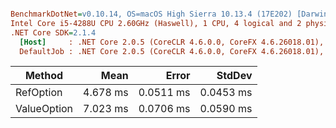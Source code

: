 ``` ini

BenchmarkDotNet=v0.10.14, OS=macOS High Sierra 10.13.4 (17E202) [Darwin 17.5.0]
Intel Core i5-4288U CPU 2.60GHz (Haswell), 1 CPU, 4 logical and 2 physical cores
.NET Core SDK=2.1.4
  [Host]     : .NET Core 2.0.5 (CoreCLR 4.6.0.0, CoreFX 4.6.26018.01), 64bit RyuJIT DEBUG
  DefaultJob : .NET Core 2.0.5 (CoreCLR 4.6.0.0, CoreFX 4.6.26018.01), 64bit RyuJIT


```
|      Method |     Mean |     Error |    StdDev |
|------------ |---------:|----------:|----------:|
|   RefOption | 4.678 ms | 0.0511 ms | 0.0453 ms |
| ValueOption | 7.023 ms | 0.0706 ms | 0.0590 ms |
